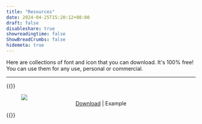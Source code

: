 ```yaml
---
title: "Resources"
date: 2024-04-25T15:20:12+08:00
draft: false
disableshare: true
showreadingtime: false
ShowBreadCrumbs: false
hidemeta: true
---
```


Here are collections of font and icon that you can download. It's 100% free! You can use them for any use, personal or commercial.

---
{{<rawhtml>}}
<figure>
    <img src="/res_01.png">
    <figcaption style="text-align: center;"><a href="/Gita_scribe-Regular.ttf">Download</a> |<a> Example</a></figcaption>
</figure>
{{</rawhtml>}}